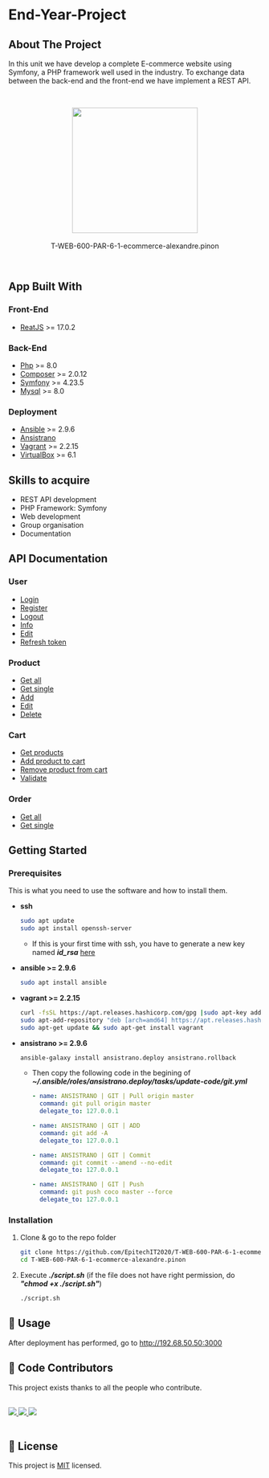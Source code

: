 # End-Year-Project

## About The Project

In this unit we have develop a complete E-commerce website using Symfony, a PHP framework well used in the industry.
To exchange data between the back-end and the front-end we have implement a REST API.

<br/>
<p align="center">
<!-- PROJECT LOGO -->
<img src="https://upload.wikimedia.org/wikipedia/commons/thumb/2/2d/Epitech.png/1598px-Epitech.png" width="250">
<br/><br/>
T-WEB-600-PAR-6-1-ecommerce-alexandre.pinon
</p>
<br/>

## App Built With

### Front-End

- [ReatJS](https://fr.reactjs.org/) >= 17.0.2

### Back-End

- [Php](https://www.php.net/) >= 8.0
- [Composer](https://getcomposer.org/) >= 2.0.12
- [Symfony](https://symfony.com/) >= 4.23.5
- [Mysql](https://www.mysql.com/) >= 8.0

### Deployment

- [Ansible](https://www.ansible.com/) >= 2.9.6
- [Ansistrano](https://ansistrano.com/)
- [Vagrant](https://www.vagrantup.com/) >= 2.2.15
- [VirtualBox](https://www.virtualbox.org/) >= 6.1

## Skills to acquire

- REST API development
- PHP Framework: Symfony
- Web development
- Group organisation
- Documentation

<!-- API DOCUMENTATION -->

## API Documentation

### User

- [Login](doc/Login.md)
- [Register](doc/Register.md)
- [Logout](doc/Logout.md)
- [Info](doc/Info.md)
- [Edit](doc/Update_Info.md)
- [Refresh token](doc/Refresh_Token.md)

### Product

- [Get all](doc/Get_All_products.md)
- [Get single](doc/Get_Single_product.md)
- [Add](doc/Add.md)
- [Edit](doc/Edit.md)
- [Delete](doc/Delete.md)

### Cart

- [Get products](doc/Get_Cart_Products.md)
- [Add product to cart](doc/Add_Product_to_Cart.md)
- [Remove product from cart](doc/Remove_Product_From_Cart.md)
- [Validate](doc/Validate.md)

### Order

- [Get all](doc/Get_All_orders.md)
- [Get single](doc/Get_Single_order.md)

<!-- GETTING STARTED -->

## Getting Started

### Prerequisites

This is what you need to use the software and how to install them.

- **ssh**

  ```sh
  sudo apt update
  sudo apt install openssh-server
  ```

  - If this is your first time with ssh, you have to generate a new key named **_id_rsa_** [here](https://docs.github.com/en/github/authenticating-to-github/generating-a-new-ssh-key-and-adding-it-to-the-ssh-agent)

- **ansible >= 2.9.6**
  ```sh
  sudo apt install ansible
  ```
- **vagrant >= 2.2.15**
  ```sh
  curl -fsSL https://apt.releases.hashicorp.com/gpg |sudo apt-key add -
  sudo apt-add-repository "deb [arch=amd64] https://apt.releases.hashicorp.com $(lsb_release -cs) main"
  sudo apt-get update && sudo apt-get install vagrant
  ```
- **ansistrano >= 2.9.6**

  ```sh
  ansible-galaxy install ansistrano.deploy ansistrano.rollback
  ```

  - Then copy the following code in the begining of **_~/.ansible/roles/ansistrano.deploy/tasks/update-code/git.yml_**

    ```yml
    - name: ANSISTRANO | GIT | Pull origin master
      command: git pull origin master
      delegate_to: 127.0.0.1

    - name: ANSISTRANO | GIT | ADD
      command: git add -A
      delegate_to: 127.0.0.1

    - name: ANSISTRANO | GIT | Commit
      command: git commit --amend --no-edit
      delegate_to: 127.0.0.1

    - name: ANSISTRANO | GIT | Push
      command: git push coco master --force
      delegate_to: 127.0.0.1
    ```

### **Installation**

1. Clone & go to the repo folder
   ```sh
   git clone https://github.com/EpitechIT2020/T-WEB-600-PAR-6-1-ecommerce-alexandre.pinon.git
   cd T-WEB-600-PAR-6-1-ecommerce-alexandre.pinon
   ```
2. Execute **_./script.sh_** (if the file does not have right permission, do **_"chmod +x ./script.sh"_**)
   ```sh
   ./script.sh
   ```
   <!-- USAGE EXAMPLES -->

## 🚀 Usage

After deployment has performed, go to http://192.68.50.50:3000

## 🤝 Code Contributors

This project exists thanks to all the people who contribute.

<br/>
<a href="https://github.com/Wbebey">
  <img src="https://github.com/Wbebey.png?size=100">
</a>
<a href="https://github.com/alexandre-pinon">
  <img src="https://github.com/alexandre-pinon.png?size=100">
</a>
<a href="https://github.com/Keisay">
  <img src="https://github.com/Keisay.png?size=100">
</a>
<br/>
<br/>

## 📝 License

This project is [MIT](LICENSE) licensed.
